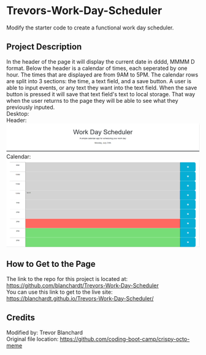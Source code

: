 # Trevors-Work-Day-Scheduler
Modify the starter code to create a functional work day scheduler.

## Project Description
In the header of the page it will display the current date in dddd, MMMM D format.  Below the header is a calendar of times, each seperated 
by one hour.  The times that are displayed are from 9AM to 5PM.  The calendar rows are split into 3 sections: the time, a text field, and a 
save button.  A user is able to input events, or any text they want into the text field.  When the save button is pressed it will save that 
text field's text to local storage.  That way when the user returns to the page they will be able to see what they previously inputed.  
Desktop:   
Header:  
![Header of the page that says Work Day Scheduler A simple calendar app for scheduling your work day Monday, July 31th](./assets/images/header.png)
Calendar:  
![The calendar list from 9AM to 5 PM with the text lunch in the text area on the same row as 12PM](./assets/images/calendar.png)

## How to Get to the Page
The link to the repo for this project is located at: https://github.com/blanchardt/Trevors-Work-Day-Scheduler  
You can use this link to get to the live site: https://blanchardt.github.io/Trevors-Work-Day-Scheduler/  

## Credits
Modified by: Trevor Blanchard  
Original file location: https://github.com/coding-boot-camp/crispy-octo-meme  